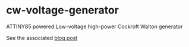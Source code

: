 # cw-voltage-generator
ATTINY85 powered Low-voltage high-power Cockroft Walton generator

See the associated [blog post](https://mrcoconuat.github.io/posts/cockcroft-walton/generator.html)
